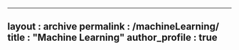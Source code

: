 -----
layout : archive
permalink : /machineLearning/
title : "Machine Learning"
author_profile : true
---